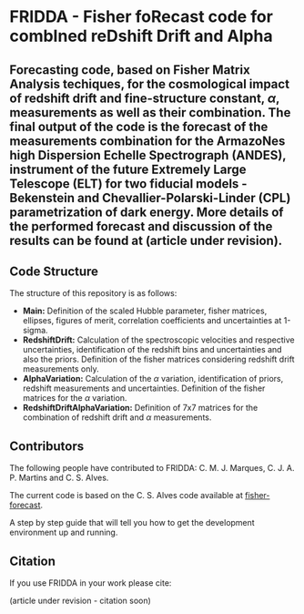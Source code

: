 # FRIDDA  - Fisher foRecast code for combIned reDshift Drift and Alpha

Forecasting code, based on Fisher Matrix Analysis techiques, for the cosmological impact of redshift drift and fine-structure constant, $\alpha$, measurements as well as their combination. The final output of the code is the forecast of the measurements combination for the ArmazoNes high Dispersion Echelle Spectrograph (ANDES), instrument of the future Extremely Large Telescope (ELT) for two fiducial models - Bekenstein and Chevallier-Polarski-Linder (CPL) parametrization of dark energy. More details of the performed forecast and discussion of the results can be found at (article under revision).
---

## Code Structure

The structure of this repository is as follows:

- **Main:** Definition of the scaled Hubble parameter, fisher matrices, ellipses, figures of merit, correlation coefficients and uncertainties at 1-sigma.
- **RedshiftDrift:** Calculation of the spectroscopic velocities and respective uncertainties, identification of the redshift bins and uncertainties and also the priors. Definition of the fisher matrices considering redshift drift measurements only.
- **AlphaVariation:** Calculation of the $\alpha$ variation, identification of priors, redshift measurements and uncertainties. Definition of the fisher matrices for the $\alpha$ variation. 
- **RedshiftDriftAlphaVariation:** Definition of 7x7 matrices for the combination of redshift drift and $\alpha$ measurements.


## Contributors

The following people have contributed to FRIDDA: C. M. J. Marques, C. J. A. P. Martins and C. S. Alves.

The current code is based on the C. S. Alves code available at [fisher-forecast](https://github.com/Catarina-Alves/fisher-forecast).

A step by step guide that will tell you how to get the development environment up and running.


## Citation

If you use FRIDDA in your work please cite:

(article under revision - citation soon)
